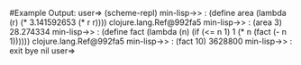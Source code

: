 #Example Output: 
    user=> (scheme-repl)
    min-lisp->> : (define area (lambda (r) (* 3.141592653 (* r r))))
    clojure.lang.Ref@992fa5
    min-lisp->> : (area 3)
    28.274334
    min-lisp->> : (define fact (lambda (n) (if (<= n 1) 1 (* n (fact (- n 1))))))
    clojure.lang.Ref@992fa5
    min-lisp->> : (fact 10)
    3628800
    min-lisp->> : exit
    bye
    nil
    user=> 


